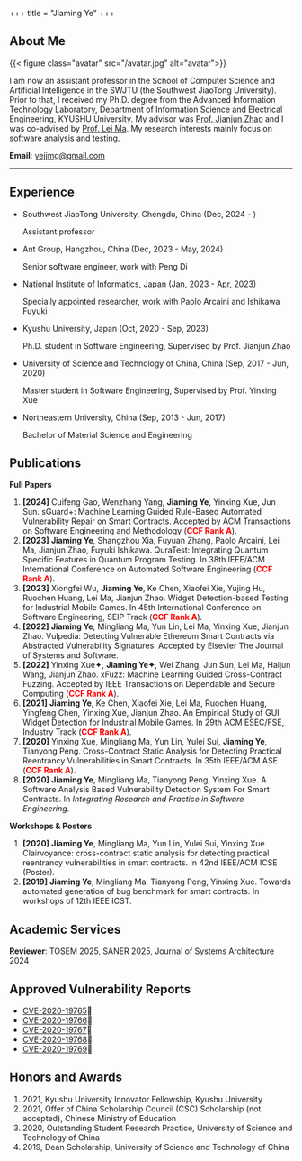 +++
title = "Jiaming Ye"
+++

## About Me

{{< figure class="avatar" src="/avatar.jpg" alt="avatar">}}

I am now an assistant professor in the School of Computer Science and Artificial Intelligence in the SWJTU (the Southwest JiaoTong University). Prior to that, I received my Ph.D. degree from the Advanced Information Technology Laboratory, Department of Information Science and Electrical Engineering, KYUSHU University. My advisor was [Prof. Jianjun Zhao](http://stap.ait.kyushu-u.ac.jp/~zhao/) and I was co-advised by [Prof. Lei Ma](https://malei.xyz/). My research interests mainly focus on software analysis and testing.

<!-- **Office**: West 2 room 714, Kyushu University Ito Campus, Fukuoka, Japan -->

**Email**: yejjmg@gmail.com

---

## Experience

* Southwest JiaoTong University, Chengdu, China (Dec, 2024 - )
  
  Assistant professor

* Ant Group, Hangzhou, China (Dec, 2023 - May, 2024)
  
  Senior software engineer, work with Peng Di

* National Institute of Informatics, Japan (Jan, 2023 - Apr, 2023)

  Specially appointed researcher, work with Paolo Arcaini and Ishikawa Fuyuki

* Kyushu University, Japan (Oct, 2020 - Sep, 2023)

  Ph.D. student in Software Engineering, Supervised by Prof. Jianjun Zhao

* University of Science and Technology of China, China (Sep, 2017 - Jun, 2020)

  Master student in Software Engineering, Supervised by Prof. Yinxing Xue

* Northeastern University, China (Sep, 2013 - Jun, 2017)

  Bachelor of Material Science and Engineering

## Publications

**Full Papers**
1. **[2024]**&nbsp;Cuifeng Gao, Wenzhang Yang, **Jiaming Ye**, Yinxing Xue, Jun Sun. sGuard+: Machine Learning Guided Rule-Based Automated Vulnerability Repair on Smart Contracts. Accepted by ACM Transactions on Software Engineering and Methodology (**<font color=red>CCF Rank A</font>**).
2. **[2023]**&nbsp;**Jiaming Ye**, Shangzhou Xia, Fuyuan Zhang, Paolo Arcaini, Lei Ma, Jianjun Zhao, Fuyuki Ishikawa. QuraTest: Integrating Quantum Specific Features in Quantum Program Testing. In 38th IEEE/ACM International Conference on Automated Software Engineering (**<font color=red>CCF Rank A</font>**).
3. **[2023]**&nbsp;Xiongfei Wu, **Jiaming Ye**, Ke Chen, Xiaofei Xie, Yujing Hu, Ruochen Huang, Lei Ma, Jianjun Zhao. Widget Detection-based Testing for Industrial Mobile Games. In 45th International Conference on Software Engineering, SEIP Track (**<font color=red>CCF Rank A</font>**).
4. **[2022]**&nbsp;**Jiaming Ye**, Mingliang Ma, Yun Lin, Lei Ma, Yinxing Xue, Jianjun Zhao. Vulpedia: Detecting Vulnerable Ethereum Smart Contracts via Abstracted Vulnerability Signatures. Accepted by Elsevier The Journal of Systems and Software. 
5. **[2022]** Yinxing Xue✦, **Jiaming Ye✦**, Wei Zhang, Jun Sun, Lei Ma, Haijun Wang, Jianjun Zhao. xFuzz: Machine Learning Guided Cross-Contract Fuzzing. Accepted by IEEE Transactions on Dependable and Secure Computing (**<font color=red>CCF Rank A</font>**).
6. **[2021]**&nbsp;**Jiaming Ye**, Ke Chen, Xiaofei Xie, Lei Ma, Ruochen Huang, Yingfeng Chen, Yinxing Xue, Jianjun Zhao. An Empirical Study of GUI Widget Detection for Industrial Mobile Games. In 29th ACM ESEC/FSE, Industry Track (**<font color=red>CCF Rank A</font>**).
7. **[2020]** Yinxing Xue, Mingliang Ma, Yun Lin, Yulei Sui, **Jiaming Ye**, Tianyong Peng. Cross-Contract Static Analysis for Detecting Practical Reentrancy Vulnerabilities in Smart Contracts. In 35th IEEE/ACM ASE (**<font color=red>CCF Rank A</font>**).
8. **[2020]**&nbsp;**Jiaming Ye**, Mingliang Ma, Tianyong Peng, Yinxing Xue. A Software Analysis Based Vulnerability Detection System For Smart Contracts. In *Integrating Research and Practice in Software Engineering*.

**Workshops & Posters**

1. **[2020]**&nbsp;**Jiaming Ye**, Mingliang Ma, Yun Lin, Yulei Sui, Yinxing Xue. Clairvoyance: cross-contract static analysis for detecting practical reentrancy vulnerabilities in smart contracts. In 42nd IEEE/ACM ICSE (Poster).
2. **[2019]**&nbsp;**Jiaming Ye**, Mingliang Ma, Tianyong Peng, Yinxing Xue. Towards automated generation of bug benchmark for smart contracts. In workshops of 12th IEEE ICST.

## Academic Services

**Reviewer**: TOSEM 2025, SANER 2025, Journal of Systems Architecture 2024

## Approved Vulnerability Reports

* [CVE-2020-19765](https://cve.mitre.org/cgi-bin/cvename.cgi?name=CVE-2020-19765)🐞
* [CVE-2020-19766](https://cve.mitre.org/cgi-bin/cvename.cgi?name=CVE-2020-19766)🐞
* [CVE-2020-19767](https://cve.mitre.org/cgi-bin/cvename.cgi?name=CVE-2020-19767)🐞
* [CVE-2020-19768](https://cve.mitre.org/cgi-bin/cvename.cgi?name=CVE-2020-19768)🐞
* [CVE-2020-19769](https://cve.mitre.org/cgi-bin/cvename.cgi?name=CVE-2020-19769)🐞

## Honors and Awards

1. 2021, Kyushu University Innovator Fellowship, Kyushu University
2. 2021, Offer of China Scholarship Council (CSC) Scholarship (not accepted), Chinese Ministry of Education
3. 2020, Outstanding Student Research Practice, University of Science and Technology of China
4. 2019, Dean Scholarship, University of Science and Technology of China
